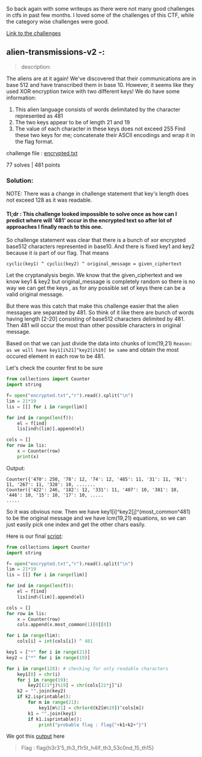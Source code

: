 
So back again with some writeups as there were not many good challenges in ctfs in past few months. 
I loved some of the challenges of this CTF, while the category wise challenges were good.

[Link to the challenges](https://2020.redpwn.net/challs)

## alien-transmissions-v2 -:
> description:

The aliens are at it again! We've discovered that their communications are in base 512 and have transcribed them in base 10. However, it seems like they used XOR encryption twice with two different keys! We do have some information:

1) This alien language consists of words delimitated by the character represented as 481
2) The two keys appear to be of length 21 and 19
3) The value of each character in these keys does not exceed 255
Find these two keys for me; concatenate their ASCII encodings and wrap it in the flag format.

challenge file : [encrypted.txt](assets/encrypted.txt)

77 solves | 481 points

### Solution:
NOTE: There was a change in challenge statement that key's length does not exceed 128 as it was readable.

#### Tl;dr : This challenge looked impossible to solve once as how can I predict where will '481' occur in the encrypted text so after lot of approaches I finally reach to this one. 

So challenge statement was clear that there is a bunch of xor encrypted base512 characters represented in base10. And there is fixed key1 and key2 because it is part of our flag.
That means
```
cyclic(key1) ^ cyclic(key2) ^ original_message = given_ciphertext
```
Let the cryptanalysis begin. We know that the given_ciphertext and we know key1 & key2 but original_message is completely random so there is no way we can get the keys , as for any possible set of keys there can be a valid original message.

But there was this catch that make this challenge easier that the alien messages are separated by 481. So think of it like there are bunch of words having length [2-20] consisting of base512 characters delimited by 481.
Then 481 will occur the most than other possible characters in original message.

Based on that we can just divide the data into chunks of lcm(19,21) `Reason: as we will have key1[i%21]^key2[i%19] be same` and obtain the most occured element in each row to be 481.

Let's check the counter first to be sure

```python
from collections import Counter
import string

f= open("encrypted.txt","r").read().split("\n")
lim = 21*19
lis = [[] for i in range(lim)]

for ind in range(len(f)):
	el = f[ind]
	lis[ind%(lim)].append(el)

cols = []
for row in lis:
	x = Counter(row)
	print(x)

```

Output:
```
Counter({'470': 250, '78': 12, '74': 12, '485': 11, '31': 11, '91': 11, '267': 11, '328': 10, .......
Counter({'422': 246, '182': 12, '331': 11, '407': 10, '381': 10, '446': 10, '15': 10, '17': 10, .....
.....
```
So it was obvious now. Then we have key1[i]^key2[j]^(most_common^481) to be the original message and we have lcm(19,21) equations, so we can just easily pick one index and get the other chars easily. 


Here is our final [script](assets/alien.py):

```python
from collections import Counter
import string

f= open("encrypted.txt","r").read().split("\n")
lim = 21*19
lis = [[] for i in range(lim)]

for ind in range(len(f)):
	el = f[ind]
	lis[ind%(lim)].append(el)

cols = []
for row in lis:
	x = Counter(row)
	cols.append(x.most_common(1)[0][0])

for i in range(lim):
	cols[i] = int(cols[i]) ^ 481

key1 = ["*" for i in range(21)]
key2 = ["*" for i in range(19)]

for i in range(128): # checking for only readable characters
	key1[0] = chr(i)
	for j in range(19):
		key2[(21*j)%19] = chr(cols[21*j]^i)
	k2 = "".join(key2)
	if k2.isprintable():
		for m in range(21):
			key1[m%21] = chr(ord(k2[m%19])^cols[m])
		k1 = "".join(key1)
		if k1.isprintable():
			print("probable flag : flag{"+k1+k2+"}")
```
We got this [output](assets/output.txt) here
> Flag : flag{h3r3'5_th3_f1r5t_h4lf_th3_53c0nd_15_th15}

